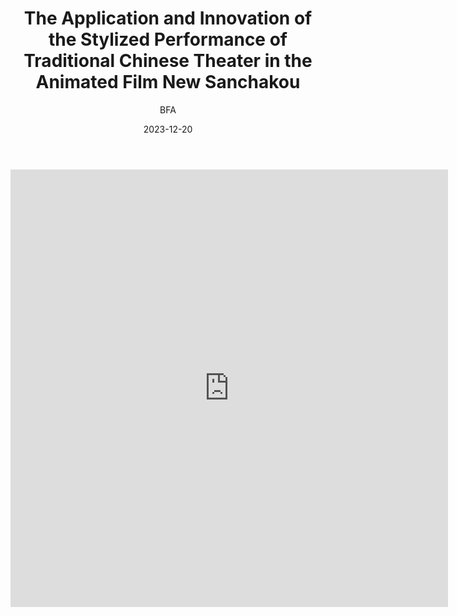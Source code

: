﻿---
layout: post
read_time: true
show_date: true
title: "The Application and Innovation of the Stylized Performance of Traditional Chinese Theater in the Animated Film New Sanchakou"
date: 2023-12-20
img: posts/20231220/p1.jpg
tags: [Academic Paper]
category: Academic Paper
author: BFA
description: "The Application and Innovation of the Stylized Performance of Traditional Chinese Theater in the Animated Film New Sanchakou"
---

<embed src="https://github.com/animation-international/animation-international.github.io/files/13729071/New.Sanchakou-Sun.Lijun.pdf" width="700px" height="700px" type="application/pdf" />


